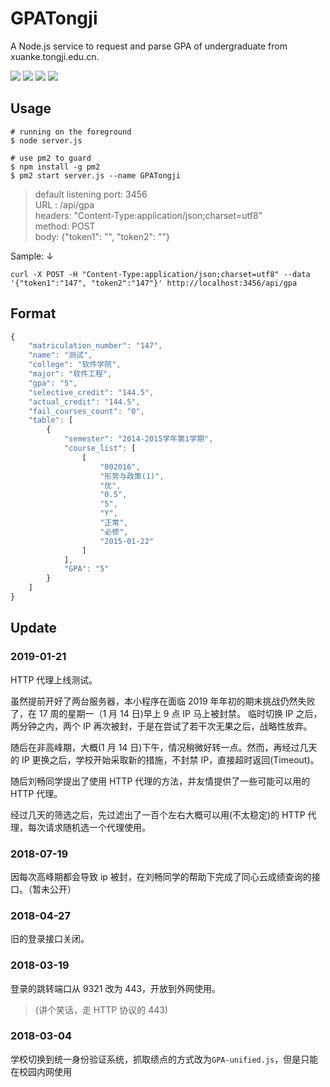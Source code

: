 # GPATongji
A Node.js service to request and parse GPA of undergraduate from xuanke.tongji.edu.cn.

![](https://img.shields.io/badge/cheerio-need-brightgreen.svg)
![](https://img.shields.io/badge/iconv--lite-need-brightgreen.svg)
![](https://img.shields.io/badge/request-need-brightgreen.svg)
![](https://img.shields.io/badge/request--promise--native-need-brightgreen.svg)

## Usage

```shell
# running on the foreground
$ node server.js

# use pm2 to guard
$ npm install -g pm2
$ pm2 start server.js --name GPATongji
```

> default listening port: 3456    
> URL : /api/gpa    
> headers: "Content-Type:application/json;charset=utf8"    
> method: POST    
> body: {"token1": "", "token2": ""}    


Sample: ↓

```shell
curl -X POST -H "Content-Type:application/json;charset=utf8" --data '{"token1":"147", "token2":"147"}' http://localhost:3456/api/gpa
```

## Format

```javascript
{
    "matriculation_number": "147",
    "name": "测试",
    "college": "软件学院",
    "major": "软件工程",
    "gpa": "5",
    "selective_credit": "144.5",
    "actual_credit": "144.5",
    "fail_courses_count": "0",
    "table": [
        {
            "semester": "2014-2015学年第1学期",
            "course_list": [
                [
                    "002016",
                    "形势与政策(1)",
                    "优",
                    "0.5",
                    "5",
                    "Y",
                    "正常",
                    "必修",
                    "2015-01-22"
                ]
            ],
            "GPA": "5"
        }
    ]
}
```

## Update

### 2019-01-21

HTTP 代理上线测试。

虽然提前开好了两台服务器，本小程序在面临 2019 年年初的期末挑战仍然失败了，在 17 周的星期一（1 月 14 日)早上 9 点 IP 马上被封禁。
临时切换 IP 之后，两分钟之内，两个 IP 再次被封，于是在尝试了若干次无果之后，战略性放弃。

随后在非高峰期，大概(1 月 14 日)下午，情况稍微好转一点。然而，再经过几天的 IP 更换之后，学校开始采取新的措施，不封禁 IP，直接超时返回(Timeout)。

随后刘畅同学提出了使用 HTTP 代理的方法，并友情提供了一些可能可以用的 HTTP 代理。

经过几天的筛选之后，先过滤出了一百个左右大概可以用(不太稳定)的 HTTP 代理，每次请求随机选一个代理使用。

### 2018-07-19

因每次高峰期都会导致 ip 被封，在刘畅同学的帮助下完成了同心云成绩查询的接口。（暂未公开）

### 2018-04-27

旧的登录接口关闭。

### 2018-03-19

登录的跳转端口从 9321 改为 443，开放到外网使用。

> (讲个笑话，走 HTTP 协议的 443)

### 2018-03-04

学校切换到统一身份验证系统，抓取绩点的方式改为``GPA-unified.js``，但是只能在校园内网使用
